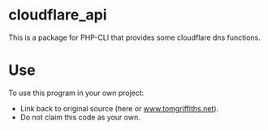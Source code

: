 # cloudflare_api
This is a package for PHP-CLI that provides some cloudflare dns functions.

# Use
To use this program in your own project:
* Link back to original source (here or www.tomgriffiths.net).
* Do not claim this code as your own.
